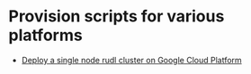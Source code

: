 # Provision scripts for various platforms


- [Deploy a single node rudl cluster on Google Cloud Platform](provision/gcp/README.md)

